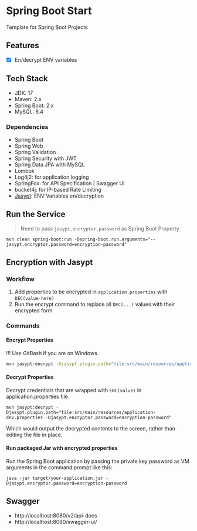 # Spring Boot Start

Template for Spring Boot Projects

## Features

- [x] En/decrypt ENV variables

## Tech Stack

- JDK: 17
- Maven: 2.x
- Spring Boot: 2.x
- MySQL: 8.4

### Dependencies

- Spring Boot
- Spring Web
- Spring Validation
- Spring Security with JWT
- Spring Data JPA with MySQL
- Lombok
- Log4j2: for application logging
- SpringFox: for API Specification | Swagger UI
- bucket4j: for IP-based Rate Limiting
- [Jasypt](https://github.com/ulisesbocchio/jasypt-spring-boot): ENV Variables en/decryption

## Run the Service

> Need to pass `jasypt.encryptor.password` as Spring Boot Property.

```shell
mvn clean spring-boot:run -Dspring-boot.run.arguments="--jasypt.encryptor.password=encryption-password"
```

## Encryption with Jasypt

### Workflow

1. Add properties to be encrypted in `application.properties` with `DEC(value-here)`
2. Run the encrypt command to replace all `DEC(...)` values with their encrypted form

### Commands

#### Encrypt Properties
!!! Use GitBash if you are on Windows.

```sh
mvn jasypt:encrypt -Djasypt.plugin.path="file:src/main/resources/application-dev.properties -Djasypt.encryptor.password=encryption-password"
```

#### Decrypt Properties

Decrypt credentials that are wrapped with `ENC(value)` in application.properties file.

```shell
mvn jasypt:decrypt -Djasypt.plugin.path="file:src/main/resources/application-dev.properties -Djasypt.encryptor.password=encryption-password"
```

Which would output the decrypted contents to the screen, rather than editing the file in place.

#### Run packaged Jar with encrypted properties

Run the Spring Boot application by passing the private key password as VM arguments in the command prompt like this:

```shell
java -jar target/your-application.jar -Djasypt.encryptor.password=encryption-password
```

## Swagger

- http://localhost:8080/v2/api-docs
- http://localhost:8080/swagger-ui/
